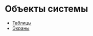 # Объекты сиcтемы

* [Таблицы](https://github.com/smpb05/DSS-Retail/wiki/Tables#%D0%9F%D0%B5%D1%80%D0%B5%D1%87%D0%B5%D0%BD%D1%8C-%D1%82%D0%B0%D0%B1%D0%BB%D0%B8%D1%86-%D1%81%D0%B8%D1%81%D1%82%D0%B5%D0%BC%D1%8B-%D1%81-%D0%BE%D0%BF%D0%B8%D1%81%D0%B0%D0%BD%D0%B8%D0%B5%D0%BC)
* [Экраны](https://github.com/smpb05/DSS-Retail/wiki/AppScreens#%D0%AD%D0%BA%D1%80%D0%B0%D0%BD%D1%8B-%D0%BC%D0%BE%D0%B1%D0%B8%D0%BB%D1%8C%D0%BD%D0%BE%D0%B3%D0%BE-%D0%BF%D1%80%D0%B8%D0%BB%D0%BE%D0%B6%D0%B5%D0%BD%D0%B8%D1%8F)